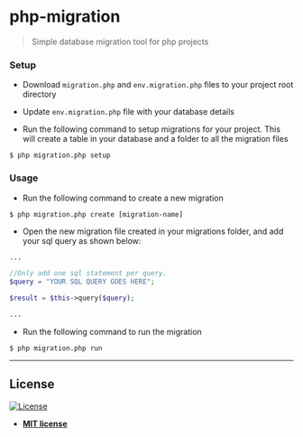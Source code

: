 # php-migration
> Simple database migration tool for php projects

### Setup

- Download `migration.php` and `env.migration.php` files to your project root directory

- Update `env.migration.php` file with your database details

- Run the following command to setup migrations for your project. This will create a table in your database and a folder to all the migration files

```shell
$ php migration.php setup
```


### Usage

- Run the following command to create a new migration

```shell
$ php migration.php create [migration-name]
```

- Open the new migration file created in your migrations folder, and add your sql query as shown below:
```php
...

//Only add one sql statement per query.
$query = "YOUR SQL QUERY GOES HERE";

$result = $this->query($query);

...
```

- Run the following command to run the migration

```shell
$ php migration.php run
```

---

## License

[![License](http://img.shields.io/:license-mit-blue.svg?style=flat-square)](http://badges.mit-license.org)

- **[MIT license](http://opensource.org/licenses/mit-license.php)**
